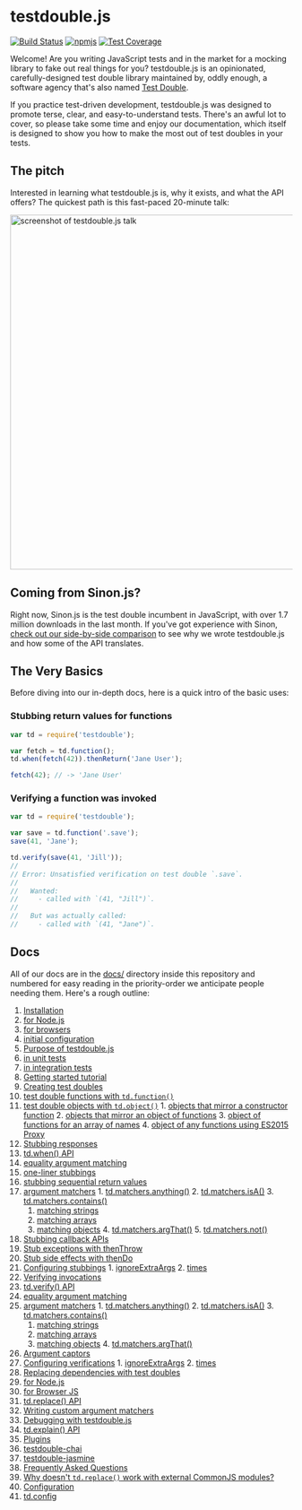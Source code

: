 # testdouble.js

[![Build Status](https://secure.travis-ci.org/testdouble/testdouble.js.svg)](http://travis-ci.org/testdouble/testdouble.js) [![npmjs](https://img.shields.io/badge/npm-testdouble-red.svg)](https://www.npmjs.com/package/testdouble)
[![Test Coverage](https://codeclimate.com/github/testdouble/testdouble.js/badges/coverage.svg)](https://codeclimate.com/github/testdouble/testdouble.js/coverage)

Welcome! Are you writing JavaScript tests and in the market for a mocking library to
fake out real things for you? testdouble.js is an opinionated, carefully-designed
test double library maintained by, oddly enough, a software agency that's also
named [Test Double](http://testdouble.com).

If you practice test-driven development, testdouble.js was designed to promote
terse, clear, and easy-to-understand tests. There's an awful lot to cover, so
please take some time and enjoy our documentation, which itself is designed to
show you how to make the most out of test doubles in your tests.

## The pitch

Interested in learning what testdouble.js is, why it exists, and what the API
offers? The quickest path is this fast-paced 20-minute talk:

[<img width="633" alt="screenshot of testdouble.js talk" src="https://cloud.githubusercontent.com/assets/79303/16356401/1a9d7ffc-3aa4-11e6-833f-9d6094547297.png">
](https://vimeo.com/169413322)

## Coming from Sinon.js?

Right now, Sinon.js is the test double incumbent in JavaScript, with over 1.7
million downloads in the last month. If you've got experience with Sinon, [check
out our side-by-side
comparison](http://blog.testdouble.com/posts/2016-03-13-testdouble-vs-sinon.html)
to see why we wrote testdouble.js and how some of the API translates.

## The Very Basics

Before diving into our in-depth docs, here is a quick intro of the basic uses:

### Stubbing return values for functions

```js
var td = require('testdouble');

var fetch = td.function();
td.when(fetch(42)).thenReturn('Jane User');

fetch(42); // -> 'Jane User'
```

### Verifying a function was invoked

```js
var td = require('testdouble');

var save = td.function('.save');
save(41, 'Jane');

td.verify(save(41, 'Jill'));
//
// Error: Unsatisfied verification on test double `.save`.
//
//   Wanted:
//     - called with `(41, "Jill")`.
//
//   But was actually called:
//     - called with `(41, "Jane")`.
```

## Docs

All of our docs are in the [docs/](docs/) directory inside this repository and
numbered for easy reading in the priority-order we anticipate people needing them.
Here's a rough outline:

1. [Installation](docs/1-installation.md#installing-testdoublejs)
  1. [for Node.js](docs/1-installation.md#for-use-in-nodejs-or-browserify)
  2. [for browsers](docs/1-installation.md#for-use-in-browsers)
  3. [initial configuration](docs/1-installation.md#configuring-testdoublejs-setting-up-in-your-test-suite)
2. [Purpose of testdouble.js](docs/2-howto-purpose.md#background)
  1. [in unit tests](docs/2-howto-purpose.md#test-doubles-and-unit-tests)
  2. [in integration tests](docs/2-howto-purpose.md#test-doubles-and-integration-tests)
3. [Getting started tutorial](docs/3-getting-started.md#getting-started)
4. [Creating test doubles](docs/4-creating-test-doubles.md#creating-test-doubles)
  1. [test double functions with `td.function()`](docs/4-creating-test-doubles.md#tdfunctionname)
  2. [test double objects with `td.object()`](docs/4-creating-test-doubles.md#tdobject)
    1. [objects that mirror a constructor function](docs/4-creating-test-doubles.md#objectsomeconstructorfunction)
    2. [objects that mirror an object of functions](docs/4-creating-test-doubles.md#objectsomeobjectwithfunctions)
    3. [object of functions for an array of names](docs/4-creating-test-doubles.md#objectfunctionnames)
    4. [object of any functions using ES2015 Proxy](docs/4-creating-test-doubles.md#objectobjectname)
5. [Stubbing responses](docs/5-stubbing-results.md#stubbing-behavior)
  1. [td.when() API](docs/5-stubbing-results.md#tdwhen)
  2. [equality argument matching](docs/5-stubbing-results.md#simple-precise-argument-stubbing)
  3. [one-liner stubbings](docs/5-stubbing-results.md#one-liner-stubbings)
  4. [stubbing sequential return values](docs/5-stubbing-results.md#stubbing-sequential-return-values)
  5. [argument matchers](docs/5-stubbing-results.md#loosening-stubbings-with-argument-matchers)
    1. [td.matchers.anything()](docs/5-stubbing-results.md#tdmatchersanything)
    2. [td.matchers.isA()](docs/5-stubbing-results.md#tdmatchersisa)
    3. [td.matchers.contains()](docs/5-stubbing-results.md#tdmatcherscontains)
      1. [matching strings](docs/5-stubbing-results.md#strings)
      2. [matching arrays](docs/5-stubbing-results.md#arrays)
      3. [matching objects](docs/5-stubbing-results.md#objects)
    4. [td.matchers.argThat()](docs/5-stubbing-results.md#tdmatchersargthat)
    5. [td.matchers.not()](docs/5-stubbing-results.md#tdmatchersnot)
  6. [Stubbing callback APIs](docs/5-stubbing-results.md#stubbing-callback-apis)
  7. [Stub exceptions with thenThrow](docs/5-stubbing-results.md#stub-exceptions-with-thenthrow)
  8. [Stub side effects with thenDo](docs/5-stubbing-results.md#stub-side-effects-with-thendo)
  9. [Configuring stubbings](docs/5-stubbing-results.md#configuring-stubbings)
    1. [ignoreExtraArgs](docs/5-stubbing-results.md#ignoreextraargs)
    2. [times](docs/5-stubbing-results.md#times)
6. [Verifying invocations](docs/6-verifying-invocations.md#verifying-interactions)
  1. [td.verify() API](docs/6-verifying-invocations.md#tdverify)
  2. [equality argument matching](docs/6-verifying-invocations.md#arguments)
  3. [argument matchers](docs/6-verifying-invocations.md#relaxing-verifications-with-argument-matchers)
    1. [td.matchers.anything()](docs/6-verifying-invocations.md#tdmatchersanything)
    2. [td.matchers.isA()](docs/6-verifying-invocations.md#tdmatchersisa)
    3. [td.matchers.contains()](docs/6-verifying-invocations.md#tdmatcherscontains)
      1. [matching strings](docs/6-verifying-invocations.md#strings)
      2. [matching arrays](docs/6-verifying-invocations.md#arrays)
      3. [matching objects](docs/6-verifying-invocations.md#objects)
    4. [td.matchers.argThat()](docs/6-verifying-invocations.md#tdmatchersargthat)
  4. [Argument captors](docs/6-verifying-invocations.md#multi-phase-assertions-with-argument-captors)
  5. [Configuring verifications](docs/6-verifying-invocations.md#configuring-verifications)
    1. [ignoreExtraArgs](docs/6-verifying-invocations.md#ignoreextraargs)
    2. [times](docs/6-verifying-invocations.md#times)
7. [Replacing dependencies with test doubles](docs/7-replacing-dependencies.md#replacing-real-dependencies-with-test-doubles)
  1. [for Node.js](docs/7-replacing-dependencies.md#nodejs)
  2. [for Browser JS](docs/7-replacing-dependencies.md#browser)
  3. [td.replace() API](docs/7-replacing-dependencies.md#testdoublereplace-api)
8. [Writing custom argument matchers](docs/8-custom-matchers.md#custom-argument-matchers)
9. [Debugging with testdouble.js](docs/9-debugging.md#debugging-with-testdoublejs)
  1. [td.explain() API](docs/9-debugging.md#tdexplainsometestdouble)
10. [Plugins](docs/A-plugins.md#plugins)
  1. [testdouble-chai](https://github.com/basecase/testdouble-chai)
  2. [testdouble-jasmine](https://github.com/BrianGenisio/testdouble-jasmine)
11. [Frequently Asked Questions](docs/B-frequently-asked-questions.md#frequently-asked-questions)
  1. [Why doesn't `td.replace()` work with external CommonJS modules?](docs/B-frequently-asked-questions.md#why-doesnt-tdreplace-work-with-external-commonjs-modules)
12. [Configuration](docs/C-configuration.md)
  1. [td.config](docs/C-configuration.md#tdconfig)
